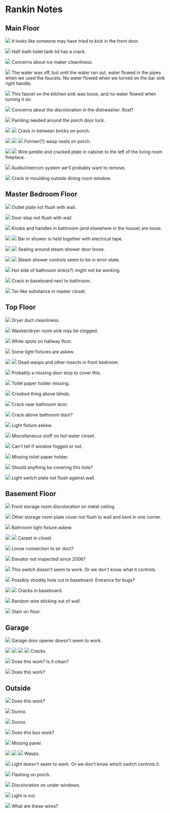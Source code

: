 # Rankin Notes

## Main Floor

![](./PXL_20241016_202443685.jpg)
It looks like someone may have tried to kick in the front door.

![](./PXL_20241016_202544922.jpg)
Half-bath toilet tank lid has a crack.

![](./PXL_20241016_202613931.jpg)
Concerns about ice maker cleanliness.

![](./PXL_20241016_202632028.jpg)
The water was off, but until the water ran out, water flowed in the pipes when we used the faucets. No water flowed when we turned on the bar sink right handle.

![](./PXL_20241016_202725963.jpg)
This faucet on the kitchen sink was loose, and no water flowed when turning it on. 

![](./PXL_20241016_202848269.jpg)
Concerns about the discoloration in the dishwasher. Rust?

![](./PXL_20241016_203010931.jpg)
Painting needed around the porch door lock.

![](./PXL_20241016_203056654.jpg)
![](./PXL_20241016_203104270.jpg)
Crack in between bricks on porch.

![](./PXL_20241016_203129039.jpg)
![](./PXL_20241016_203130923.jpg)
![](./PXL_20241016_203135424.jpg)
Former(?) wasp nests on porch.

![](./PXL_20241016_203318658.jpg)
![](./PXL_20241016_203324843.jpg)
Wire jumble and cracked plate in cabinet to the left of the living room fireplace.

![](./PXL_20241016_203517149.jpg)
Audio/intercom system we'll probably want to remove.

![](./PXL_20241016_203624011.jpg)
Crack in moulding outside dining room window.

## Master Bedroom Floor

![](./PXL_20241016_204019549.jpg)
Outlet plate not flush with wall.

![](./PXL_20241016_204044452.jpg)
Door stop not flush with wall.

![](./PXL_20241016_204109155.jpg)
Knobs and handles in bathroom (and elsewhere in the house) are loose.

![](./PXL_20241016_204210108.jpg)
![](./PXL_20241016_204217541.jpg)
Bar in shower is held together with electrical tape.

![](./PXL_20241016_225351335.jpg)
![](./PXL_20241016_225355078.jpg)
Sealing around steam shower door loose.

![](./PXL_20241016_225343949.jpg)
![](./PXL_20241016_225405704.jpg)
Steam shower controls seem to be in error state.

![](./PXL_20241016_204327631.jpg)
Hot side of bathroom sink(s?) might not be working.

![](./PXL_20241016_205155374.jpg)
Crack in baseboard next to bathroom.

![](./PXL_20241016_210151767.jpg)
Tar-like substance in master closet.

## Top Floor

![](./PXL_20241016_210431468.jpg)
Dryer duct cleanliness.

![](./PXL_20241016_210455203.jpg)
Washer/dryer room sink may be clogged.

![](./PXL_20241016_210523579.jpg)
White spots on hallway floor.

![](./PXL_20241016_210543608.jpg)
Some light fixtures are askew.

![](./PXL_20241016_210637400.jpg)
![](./PXL_20241016_210641970.jpg)
Dead wasps and other insects in front bedroom.

![](./PXL_20241016_210704082.jpg)
Probably a missing door stop to cover this.

![](./PXL_20241016_210737158.jpg)
Toilet paper holder missing.

![](./PXL_20241016_210800061.jpg)
Crooked thing above blinds.

![](./PXL_20241016_210838460.jpg)
Crack near bathroom door.

![](./PXL_20241016_210906664.jpg)
Crack above bathroom door?

![](./PXL_20241016_210922104.jpg)
Light fixture askew.

![](./PXL_20241016_211036760.jpg)
Miscellaneous stuff on hot water closet.

![](./PXL_20241016_211146385.jpg)
Can't tell if window fogged or not.

![](./PXL_20241016_211216751.jpg)
Missing toilet paper holder.

![](./PXL_20241016_211322212.jpg)
Should anything be covering this hole?

![](./PXL_20241016_211338560.jpg)
Light switch plate not flush against wall.

## Basement Floor

![](./PXL_20241016_211624341.jpg)
Front storage room discoloration on metal ceiling.

![](./PXL_20241016_211731000.jpg)
Other storage room plate cover not flush to wall and bent in one corner.

![](./PXL_20241016_211819037.jpg)
Bathroom light fixture askew.

![](./PXL_20241016_212033906.jpg)
![](./PXL_20241016_212037322.jpg)
Carpet in closet.

![](./PXL_20241016_212044421.jpg)
Loose connection to air duct?

![](./PXL_20241016_212344424.jpg)
Elevator not inspected since 2006?

![](./PXL_20241016_212442102.jpg)
This switch doesn't seem to work. Or we don't know what it controls.

![](./PXL_20241016_212531743.jpg)
Possibly shoddy hole cut in baseboard. Entrance for bugs?

![](./PXL_20241016_212609190.jpg)
![](./PXL_20241016_212620606.jpg)
Cracks in baseboard.

![](./PXL_20241016_212707479.jpg)
Random wire sticking out of wall.

![](./PXL_20241016_212936107.jpg)
Stain on floor.

## Garage

![](./PXL_20241016_213154161.jpg)
Garage door opener doesn't seem to work.

![](./PXL_20241016_213248071.jpg)
![](./PXL_20241016_213325406.jpg)
![](./PXL_20241016_213329172.jpg)
![](./PXL_20241016_213332805.jpg)
Cracks.

![](./PXL_20241016_213238785.jpg)
Does this work? Is it clean?

![](./PXL_20241016_213406825.jpg)
Does this work?

## Outside

![](./PXL_20241016_213642004.jpg)
Does this work?

![](./PXL_20241016_213648138.jpg)
Dunno.

![](./PXL_20241016_213653621.jpg)
Dunno.

![](./PXL_20241016_213710505.jpg)
Does this box work?

![](./PXL_20241016_213715820.jpg)
Missing panel.

![](./PXL_20241016_213725872.jpg)
![](./PXL_20241016_213730405.jpg)
![](./PXL_20241016_213737222.jpg)
Wasps.

![](./PXL_20241016_213740822.jpg)
Light doesn't seem to work. Or we don't know which switch controls it.

![](./PXL_20241016_213756005.jpg)
Flashing on porch.

![](./PXL_20241016_213821773.jpg)
Discoloration on under windows.

![](./PXL_20241016_230417307.jpg)
Light is out.

![](./PXL_20241016_230419707.jpg)
What are these wires?
